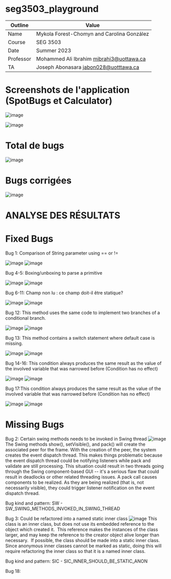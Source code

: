 # seg3503_playground

| Outline | Value |
| --- | ---- |
| Name | Mykola Forest-Chomyn and Carolina González |
| Course | SEG 3503 |
| Date | Summer 2023 |
| Professor | Mohammed Ali Ibrahim mibrahi3@uottawa.ca|
| TA | Joseph Abonasara jabon028@uotttawa.ca  |


# Screenshots de l'application (SpotBugs et Calculator)
![image](https://github.com/mykolafc/seg3503_playground/assets/90726597/51bf8286-a9fd-457f-b298-da1fecd70e5a)

![image](https://github.com/mykolafc/seg3503_playground/assets/90726597/2f035e8a-30ab-4bf4-ae4c-4346c764daff)

# Total de bugs
![image](https://github.com/mykolafc/seg3503_playground/assets/90726597/db7f9d7b-ed15-4cd6-8184-d4eb9fb0c300)

# Bugs corrigées 
![image](https://github.com/mykolafc/seg3503_playground/assets/90726597/55ac67ff-f9b7-421d-a4f1-b345f7a9bc80)

# ANALYSE DES RÉSULTATS

# Fixed Bugs
Bug 1: Comparison of String parameter using == or !=

![image](https://github.com/mykolafc/seg3503_playground/assets/90726597/c9cf0b23-ba05-4c53-951f-35d9faef5927)
![image](https://github.com/mykolafc/seg3503_playground/assets/90726597/971f03f5-9a5f-4b57-a499-a1e927fbe039)
 

Bug 4-5: Boxing/unboxing to parse a primitive

![image](https://github.com/mykolafc/seg3503_playground/assets/90726597/3168da78-741a-4940-ba9b-278fc05af24c)
![image](https://github.com/mykolafc/seg3503_playground/assets/90726597/37b852d6-9ea1-4253-b478-a4e2f2e415f5)


Bug 6-11: Champ non lu : ce champ doit-il être statique?

![image](https://github.com/mykolafc/seg3503_playground/assets/90726597/35499904-615f-4f27-98b9-c8088c720542)
![image](https://github.com/mykolafc/seg3503_playground/assets/90726597/541b7417-6c66-437c-bab1-3ee69add66b5)

Bug 12: This method uses the same code to implement two branches of a conditional branch.

![image](https://github.com/mykolafc/seg3503_playground/assets/90726597/7c35860b-43f5-499f-bc32-fe201e93ab63)
![image](https://github.com/mykolafc/seg3503_playground/assets/90726597/c4b0bb9e-a3ee-4654-a45d-3809d83c8fd6)

Bug 13: This method contains a switch statement where default case is missing.

![image](https://github.com/mykolafc/seg3503_playground/assets/90726597/ef75241e-0c54-4745-9370-72a146dbd670)
![image](https://github.com/mykolafc/seg3503_playground/assets/90726597/e782332c-dfa7-449d-9f63-943f4d4ace5c)

Bug 14-16: This condition always produces the same result as the value of the involved variable that was narrowed before (Condition has no effect)

![image](https://github.com/mykolafc/seg3503_playground/assets/90726597/b2dc8f93-ab2b-45b0-8b3a-b348250072fe)
![image](https://github.com/mykolafc/seg3503_playground/assets/90726597/a43a7055-e817-480a-8b90-a6a4ec7de9d2)

Bug 17:This condition always produces the same result as the value of the involved variable that was narrowed before (Condition has no effect)

![image](https://github.com/mykolafc/seg3503_playground/assets/90726597/cbc3637a-7b93-43fb-8441-140558d0d455)
![image](https://github.com/mykolafc/seg3503_playground/assets/90726597/bea95f46-2356-456f-a4b4-27105d5105f0)


# Missing Bugs
Bug 2: Certain swing methods needs to be invoked in Swing thread
![image](https://github.com/mykolafc/seg3503_playground/assets/90726597/1d990353-e0e2-419f-97e9-325733d7fa1a)
 The Swing methods show(), setVisible(), and pack() will create the associated peer for the frame. With the creation of the peer, the system creates the event dispatch thread. This makes things problematic because the event dispatch thread could be notifying listeners while pack and validate are still processing. This situation could result in two threads going through the Swing component-based GUI -- it's a serious flaw that could result in deadlocks or other related threading issues. A pack call causes components to be realized. As they are being realized (that is, not necessarily visible), they could trigger listener notification on the event dispatch thread.
 
Bug kind and pattern: SW - SW_SWING_METHODS_INVOKED_IN_SWING_THREAD

Bug 3: Could be refactored into a named static inner class
![image](https://github.com/mykolafc/seg3503_playground/assets/90726597/1911fe30-f1ad-4622-9a14-a17ddfefc003)
This class is an inner class, but does not use its embedded reference to the object which created it.  This reference makes the instances of the class larger, and may keep the reference to the creator object alive longer than necessary.  If possible, the class should be made into a static inner class. Since anonymous inner classes cannot be marked as static, doing this will require refactoring the inner class so that it is a named inner class.

Bug kind and pattern: SIC - SIC_INNER_SHOULD_BE_STATIC_ANON

Bug 18: 

